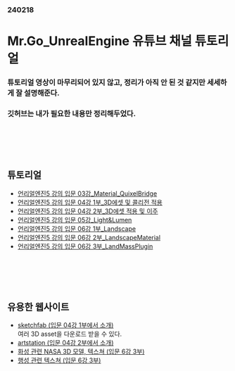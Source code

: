 ### 240218
# Mr.Go_UnrealEngine 유튜브 채널 튜토리얼
### 튜토리얼 영상이 마무리되어 있지 않고, 정리가 아직 안 된 것 같지만 세세하게 잘 설명해준다.
### 깃허브는 내가 필요한 내용만 정리해두었다.
### <br/><br/><br/>

## 튜토리얼
- [언리얼엔진5 강의 입문 03강_Material_QuixelBridge](https://github.com/Shin-jongwhan/unreal_engine/tree/main/learning/Mr_go_tutorial/basic_3_material_QuixelBridge)
- [언리얼엔진5 강의 입문 04강 1부_3D에셋 및 콜리전 적용](https://github.com/Shin-jongwhan/unreal_engine/tree/main/learning/Mr_go_tutorial/basic_4_1_3D_assets_collision)
- [언리얼엔진5 강의 입문 04강 2부_3D에셋 적용 및 이주](https://github.com/Shin-jongwhan/unreal_engine/tree/main/learning/Mr_go_tutorial/basic_4_2_3D_assets_apply_and_migration)
- [언리얼엔진5 강의 입문 05강_Light&Lumen](https://github.com/Shin-jongwhan/unreal_engine/tree/main/learning/Mr_go_tutorial/basic_5_light_lumen)
- [언리얼엔진5 강의 입문 06강 1부_Landscape](https://github.com/Shin-jongwhan/unreal_engine/tree/main/learning/Mr_go_tutorial/basic_6_1_landscape)
- [언리얼엔진5 강의 입문 06강 2부_LandscapeMaterial](https://github.com/Shin-jongwhan/unreal_engine/tree/main/learning/Mr_go_tutorial/basic_6_2_LandscapeMaterial)
- [언리얼엔진5 강의 입문 06강 3부_LandMassPlugin](https://github.com/Shin-jongwhan/unreal_engine/tree/main/learning/Mr_go_tutorial/basic_6_2_landscape_LandMassPlugin)
### <br/><br/><br/>

## 유용한 웹사이트
- [sketchfab (입문 04강 1부에서 소개)](https://sketchfab.com/)<br/>
  여러 3D asset을 다운로드 받을 수 있다.
- [artstation (입문 04강 2부에서 소개)](https://www.artstation.com/?sort_by=community&dimension=all)
- [화성 관련 NASA 3D 모델, 텍스쳐 (입문 6강 3부)](https://mars.nasa.gov/multimedia/more-resources/?page=0&per_page=50&order=pub_date+desc&search=&category=239%2C348%2C243%2C242%2C241%2C316%2C324)
- [행성 관련 텍스쳐 (입문 6강 3부)](https://www.solarsystemscope.com/textures/)
